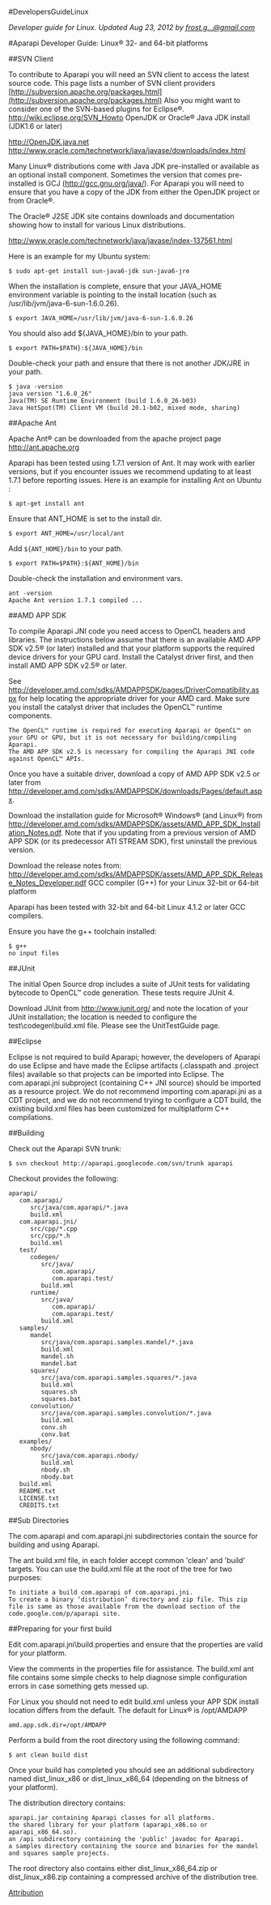 #DevelopersGuideLinux

*Developer guide for Linux. Updated Aug 23, 2012 by frost.g...@gmail.com*

#Aparapi Developer Guide: Linux® 32- and 64-bit platforms

##SVN Client

To contribute to Aparapi you will need an SVN client to access the latest source code. This page lists a number of SVN client providers [http://subversion.apache.org/packages.html](http://subversion.apache.org/packages.html) Also you might want to consider one of the SVN-based plugins for Eclipse®. http://wiki.eclipse.org/SVN_Howto
OpenJDK or Oracle® Java JDK install (JDK1.6 or later)

http://OpenJDK.java.net http://www.oracle.com/technetwork/java/javase/downloads/index.html

Many Linux® distributions come with Java JDK pre-installed or available as an optional install component. Sometimes the version that comes pre-installed is GCJ (http://gcc.gnu.org/java/). For Aparapi you will need to ensure that you have a copy of the JDK from either the OpenJDK project or from Oracle®.

The Oracle® J2SE JDK site contains downloads and documentation showing how to install for various Linux distributions.

http://www.oracle.com/technetwork/java/javase/index-137561.html

Here is an example for my Ubuntu system:

    $ sudo apt-get install sun-java6-jdk sun-java6-jre

When the installation is complete, ensure that your JAVA_HOME environment variable is pointing to the install location (such as /usr/lib/jvm/java-6-sun-1.6.0.26).

    $ export JAVA_HOME=/usr/lib/jvm/java-6-sun-1.6.0.26

You should also add ${JAVA_HOME}/bin to your path.

    $ export PATH=$PATH}:${JAVA_HOME}/bin

Double-check your path and ensure that there is not another JDK/JRE in your path.

    $ java -version
    java version "1.6.0_26"
    Java(TM) SE Runtime Environment (build 1.6.0_26-b03)
    Java HotSpot(TM) Client VM (build 20.1-b02, mixed mode, sharing)

##Apache Ant

Apache Ant® can be downloaded from the apache project page http://ant.apache.org

Aparapi has been tested using 1.7.1 version of Ant. It may work with earlier versions, but if you encounter issues we recommend updating to at least 1.7.1 before reporting issues. Here is an example for installing Ant on Ubuntu :

    $ apt-get install ant

Ensure that ANT_HOME is set to the install dir.

    $ export ANT_HOME=/usr/local/ant

Add `${ANT_HOME}/bin` to your path.

    $ export PATH=$PATH}:${ANT_HOME}/bin

Double-check the installation and environment vars.

    ant -version
    Apache Ant version 1.7.1 compiled ...

##AMD APP SDK

To compile Aparapi JNI code you need access to OpenCL headers and libraries. The instructions below assume that there is an available AMD APP SDK v2.5® (or later) installed and that your platform supports the required device drivers for your GPU card. Install the Catalyst driver first, and then install AMD APP SDK v2.5® or later.

See http://developer.amd.com/sdks/AMDAPPSDK/pages/DriverCompatibility.aspx for help locating the appropriate driver for your AMD card. Make sure you install the catalyst driver that includes the OpenCL™ runtime components.

    The OpenCL™ runtime is required for executing Aparapi or OpenCL™ on your GPU or GPU, but it is not necessary for building/compiling Aparapi.
    The AMD APP SDK v2.5 is necessary for compiling the Aparapi JNI code against OpenCL™ APIs.

Once you have a suitable driver, download a copy of AMD APP SDK v2.5 or later from http://developer.amd.com/sdks/AMDAPPSDK/downloads/Pages/default.aspx.

Download the installation guide for Microsoft® Windows® (and Linux®) from http://developer.amd.com/sdks/AMDAPPSDK/assets/AMD_APP_SDK_Installation_Notes.pdf. Note that if you updating from a previous version of AMD APP SDK (or its predecessor ATI STREAM SDK), first uninstall the previous version.

Download the release notes from: http://developer.amd.com/sdks/AMDAPPSDK/assets/AMD_APP_SDK_Release_Notes_Developer.pdf
GCC compiler (G++) for your Linux 32-bit or 64-bit platform

Aparapi has been tested with 32-bit and 64-bit Linux 4.1.2 or later GCC compilers.

Ensure you have the g++ toolchain installed:

    $ g++
    no input files

##JUnit

The initial Open Source drop includes a suite of JUnit tests for validating bytecode to OpenCL™ code generation. These tests require JUnit 4.

Download JUnit from http://www.junit.org/ and note the location of your JUnit installation; the location is needed to configure the test\codegen\build.xml file. Please see the UnitTestGuide page.

##Eclipse

Eclipse is not required to build Aparapi; however, the developers of Aparapi do use Eclipse and have made the Eclipse artifacts (.classpath and .project files) available so that projects can be imported into Eclipse. The com.aparapi.jni subproject (containing C++ JNI source) should be imported as a resource project. We do not recommend importing com.aparapi.jni as a CDT project, and we do not recommend trying to configure a CDT build, the existing build.xml files has been customized for multiplatform C++ compilations.

##Building

Check out the Aparapi SVN trunk:

    $ svn checkout http://aparapi.googlecode.com/svn/trunk aparapi

Checkout provides the following:

    aparapi/
       com.aparapi/
          src/java/com.aparapi/*.java
          build.xml
       com.aparapi.jni/
          src/cpp/*.cpp
          src/cpp/*.h
          build.xml
       test/
          codegen/
             src/java/
                com.aparapi/
                com.aparapi.test/
             build.xml
          runtime/
             src/java/
                com.aparapi/
                com.aparapi.test/
             build.xml
       samples/
          mandel
             src/java/com.aparapi.samples.mandel/*.java
             build.xml
             mandel.sh
             mandel.bat
          squares/
             src/java/com.aparapi.samples.squares/*.java
             build.xml
             squares.sh
             squares.bat
          convolution/
             src/java/com.aparapi.samples.convolution/*.java
             build.xml
             conv.sh
             conv.bat
       examples/
          nbody/
             src/java/com.aparapi.nbody/
             build.xml
             nbody.sh
             nbody.bat
       build.xml
       README.txt
       LICENSE.txt
       CREDITS.txt

##Sub Directories

The com.aparapi and com.aparapi.jni subdirectories contain the source for building and using Aparapi.

The ant build.xml file, in each folder accept common 'clean' and 'build' targets. You can use the build.xml file at the root of the tree for two purposes:

    To initiate a build com.aparapi of com.aparapi.jni.
    To create a binary ‘distribution’ directory and zip file. This zip file is same as those available from the download section of the code.google.com/p/aparapi site.

##Preparing for your first build

Edit com.aparapi.jni\build.properties and ensure that the properties are valid for your platform.

View the comments in the properties file for assistance. The build.xml ant file contains some simple checks to help diagnose simple configuration errors in case something gets messed up.

For Linux you should not need to edit build.xml unless your APP SDK install location differs from the default. The default for Linux® is /opt/AMDAPP

    amd.app.sdk.dir=/opt/AMDAPP

Perform a build from the root directory using the following command:

    $ ant clean build dist

Once your build has completed you should see an additional subdirectory named dist_linux_x86 or dist_linux_x86_64 (depending on the bitness of your platform).

The distribution directory contains:

    aparapi.jar containing Aparapi classes for all platforms.
    the shared library for your platform (aparapi_x86.so or aparapi_x86_64.so).
    an /api subdirectory containing the 'public' javadoc for Aparapi.
    a samples directory containing the source and binaries for the mandel and squares sample projects.

The root directory also contains either dist_linux_x86_64.zip or dist_linux_x86.zip containing a compressed archive of the distribution tree.

[Attribution](Attribution.md)

